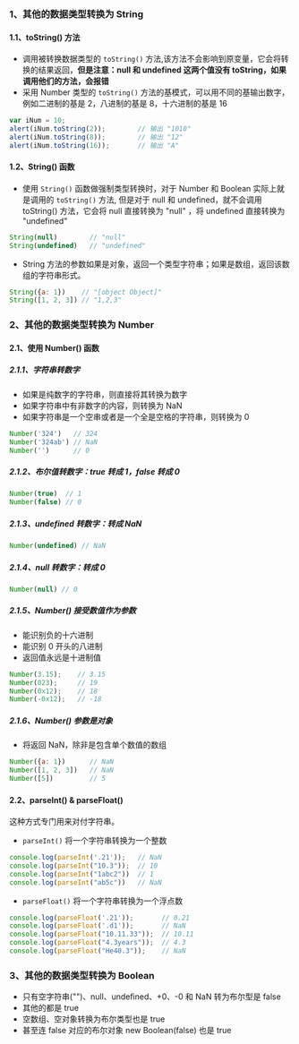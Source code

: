 ### 1、其他的数据类型转换为 String

#### 1.1、toString() 方法

- 调用被转换数据类型的 `toString()` 方法,该方法不会影响到原变量，它会将转换的结果返回，**但是注意：null 和 undefined 这两个值没有 toString，如果调用他们的方法，会报错**
- 采用 Number 类型的 `toString()` 方法的基模式，可以用不同的基输出数字，例如二进制的基是 2，八进制的基是 8，十六进制的基是 16

```js
var iNum = 10;
alert(iNum.toString(2));        // 输出 "1010"
alert(iNum.toString(8));        // 输出 "12"
alert(iNum.toString(16));       // 输出 "A"
```

#### 1.2、String() 函数

- 使用 `String()` 函数做强制类型转换时，对于 Number 和 Boolean 实际上就是调用的 `toString()` 方法,
  但是对于 null 和 undefined，就不会调用 toString() 方法，它会将 null 直接转换为 "null" ，将 undefined 直接转换为 "undefined"

```js
String(null)		// "null"
String(undefined)	// "undefined"
```

- String 方法的参数如果是对象，返回一个类型字符串；如果是数组，返回该数组的字符串形式。

```js
String({a: 1})    // "[object Object]"
String([1, 2, 3]) // "1,2,3"
```

### 2、其他的数据类型转换为 Number

#### 2.1、使用 Number() 函数

##### 2.1.1、字符串转数字

- 如果是纯数字的字符串，则直接将其转换为数字
- 如果字符串中有非数字的内容，则转换为 NaN
- 如果字符串是一个空串或者是一个全是空格的字符串，则转换为 0

```js
Number('324') 	// 324
Number('324ab') // NaN
Number('') 		// 0
```

##### 2.1.2、布尔值转数字：true 转成 1，false 转成 0

```js
Number(true)  // 1
Number(false) // 0
```

##### 2.1.3、undefined 转数字：转成 NaN

```js
Number(undefined) // NaN
```

##### 2.1.4、null 转数字：转成 0

```js
Number(null) // 0
```

##### 2.1.5、Number() 接受数值作为参数

- 能识别负的十六进制
- 能识别 0 开头的八进制
- 返回值永远是十进制值

```js
Number(3.15);    // 3.15
Number(023);     // 19
Number(0x12);    // 18
Number(-0x12);   // -18
```

##### 2.1.6、Number() 参数是对象

- 将返回 NaN，除非是包含单个数值的数组

```js
Number({a: 1}) 		// NaN
Number([1, 2, 3]) 	// NaN
Number([5]) 		// 5
```

#### 2.2、parseInt() & parseFloat()

这种方式专门用来对付字符串。

- `parseInt()` 将一个字符串转换为一个整数

```js
console.log(parseInt('.21'));	// NaN
console.log(parseInt("10.3"));	// 10
console.log(parseInt("1abc2"))	// 1
console.log(parseInt("ab5c"))	// NaN
```

- `parseFloat()` 将一个字符串转换为一个浮点数

```js
console.log(parseFloat('.21'));       // 0.21
console.log(parseFloat('.d1'));       // NaN
console.log(parseFloat("10.11.33"));  // 10.11
console.log(parseFloat("4.3years"));  // 4.3
console.log(parseFloat("He40.3"));    // NaN
```

### 3、其他的数据类型转换为 Boolean

- 只有空字符串("")、null、undefined、+0、-0 和 NaN 转为布尔型是 false
- 其他的都是 true
- 空数组、空对象转换为布尔类型也是 true
- 甚至连 false 对应的布尔对象 new Boolean(false) 也是 true

